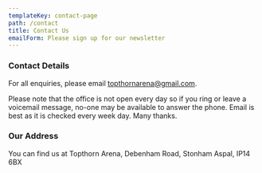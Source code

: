 ```yaml
---
templateKey: contact-page
path: /contact
title: Contact Us
emailForm: Please sign up for our newsletter
---
```


### Contact Details

For all enquiries, please email [topthornarena@gmail.com](mailto:topthornarena@gmail.com).

Please note that the office is not open every day so if you ring or leave a voicemail message, no-one may be available to answer the phone. Email is best as it is checked every week day. Many thanks.

### Our Address

You can find us at Topthorn Arena, Debenham Road, Stonham Aspal, IP14 6BX

